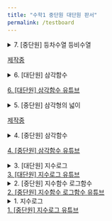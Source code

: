 ```yaml
---
title: "수학1 중단원 대단원 판서"
permalink: /testboard
---
```


<details>
<summary>7. [중단원] 등차수열 등비수열</summary>
<div markdown="1">
<img src="/assets/one%20chungsoo%20jpg%20test/[중단원 유튜브] 5. 등차수열 등비수열-01.jpg"/>
<img src="/assets/one%20chungsoo%20jpg%20test/[중단원 유튜브] 5. 등차수열 등비수열-02.jpg"/>
<img src="/assets/one%20chungsoo%20jpg%20test/[중단원 유튜브] 5. 등차수열 등비수열-03.jpg"/>
<img src="/assets/one%20chungsoo%20jpg%20test/[중단원 유튜브] 5. 등차수열 등비수열-04.jpg"/>
<img src="/assets/one%20chungsoo%20jpg%20test/[중단원 유튜브] 5. 등차수열 등비수열-05.jpg"/>
<img src="/assets/one%20chungsoo%20jpg%20test/[중단원 유튜브] 5. 등차수열 등비수열-06.jpg"/>
<img src="/assets/one%20chungsoo%20jpg%20test/[중단원 유튜브] 5. 등차수열 등비수열-07.jpg"/>
<img src="/assets/one%20chungsoo%20jpg%20test/[중단원 유튜브] 5. 등차수열 등비수열-08.jpg"/>
<img src="/assets/one%20chungsoo%20jpg%20test/[중단원 유튜브] 5. 등차수열 등비수열-09.jpg"/>
<img src="/assets/one%20chungsoo%20jpg%20test/[중단원 유튜브] 5. 등차수열 등비수열-10.jpg"/>
<img src="/assets/one%20chungsoo%20jpg%20test/[중단원 유튜브] 5. 등차수열 등비수열-11.jpg"/>
<img src="/assets/one%20chungsoo%20jpg%20test/[중단원 유튜브] 5. 등차수열 등비수열-12.jpg"/>


</div>
</details>

<a href="">제작중</a>

<details>
<summary>6. [대단원] 삼각함수</summary>
<div markdown="1">
<img src="/assets/one%20chungsoo%20jpg%20test/[대단원 유튜브] 6. 삼각함수_페이지_01.jpg"/><img src="/assets/one%20chungsoo%20jpg%20test/[대단원 유튜브] 6. 삼각함수_페이지_02.jpg"/><img src="/assets/one%20chungsoo%20jpg%20test/[대단원 유튜브] 6. 삼각함수_페이지_03.jpg"/><img src="/assets/one%20chungsoo%20jpg%20test/[대단원 유튜브] 6. 삼각함수_페이지_04.jpg"/><img src="/assets/one%20chungsoo%20jpg%20test/[대단원 유튜브] 6. 삼각함수_페이지_05.jpg"/><img src="/assets/one%20chungsoo%20jpg%20test/[대단원 유튜브] 6. 삼각함수_페이지_06.jpg"/><img src="/assets/one%20chungsoo%20jpg%20test/[대단원 유튜브] 6. 삼각함수_페이지_07.jpg"/><img src="/assets/one%20chungsoo%20jpg%20test/[대단원 유튜브] 6. 삼각함수_페이지_08.jpg"/><img src="/assets/one%20chungsoo%20jpg%20test/[대단원 유튜브] 6. 삼각함수_페이지_09.jpg"/><img src="/assets/one%20chungsoo%20jpg%20test/[대단원 유튜브] 6. 삼각함수_페이지_10.jpg"/><img src="/assets/one%20chungsoo%20jpg%20test/[대단원 유튜브] 6. 삼각함수_페이지_11.jpg"/><img src="/assets/one%20chungsoo%20jpg%20test/[대단원 유튜브] 6. 삼각함수_페이지_12.jpg"/><img src="/assets/one%20chungsoo%20jpg%20test/[대단원 유튜브] 6. 삼각함수_페이지_13.jpg"/><img src="/assets/one%20chungsoo%20jpg%20test/[대단원 유튜브] 6. 삼각함수_페이지_14.jpg"/><img src="/assets/one%20chungsoo%20jpg%20test/[대단원 유튜브] 6. 삼각함수_페이지_15.jpg"/><img src="/assets/one%20chungsoo%20jpg%20test/[대단원 유튜브] 6. 삼각함수_페이지_16.jpg"/><img src="/assets/one%20chungsoo%20jpg%20test/[대단원 유튜브] 6. 삼각함수_페이지_17.jpg"/><img src="/assets/one%20chungsoo%20jpg%20test/[대단원 유튜브] 6. 삼각함수_페이지_18.jpg"/><img src="/assets/one%20chungsoo%20jpg%20test/[대단원 유튜브] 6. 삼각함수_페이지_19.jpg"/><img src="/assets/one%20chungsoo%20jpg%20test/[대단원 유튜브] 6. 삼각함수_페이지_20.jpg"/><img src="/assets/one%20chungsoo%20jpg%20test/[대단원 유튜브] 6. 삼각함수_페이지_21.jpg"/>

</div>
</details>

<a href=" https://youtu.be/nx1DIZr1aMg">6. [대단원] 삼각함수 유튜브</a>

<details>
<summary>5. [중단원] 삼각형의 넓이</summary>
<div markdown="1">
<img src="/assets/one%20chungsoo%20jpg%20test/[중단원 유튜브] 4. 삼각형의 넓이-01.jpg"/>
<img src="/assets/one%20chungsoo%20jpg%20test/[중단원 유튜브] 4. 삼각형의 넓이-02.jpg"/>
<img src="/assets/one%20chungsoo%20jpg%20test/[중단원 유튜브] 4. 삼각형의 넓이-03.jpg"/>
<img src="/assets/one%20chungsoo%20jpg%20test/[중단원 유튜브] 4. 삼각형의 넓이-04.jpg"/>
<img src="/assets/one%20chungsoo%20jpg%20test/[중단원 유튜브] 4. 삼각형의 넓이-05.jpg"/>
<img src="/assets/one%20chungsoo%20jpg%20test/[중단원 유튜브] 4. 삼각형의 넓이-06.jpg"/>
<img src="/assets/one%20chungsoo%20jpg%20test/[중단원 유튜브] 4. 삼각형의 넓이-07.jpg"/>
<img src="/assets/one%20chungsoo%20jpg%20test/[중단원 유튜브] 4. 삼각형의 넓이-08.jpg"/>
<img src="/assets/one%20chungsoo%20jpg%20test/[중단원 유튜브] 4. 삼각형의 넓이-09.jpg"/>
<img src="/assets/one%20chungsoo%20jpg%20test/[중단원 유튜브] 4. 삼각형의 넓이-10.jpg"/>
<img src="/assets/one%20chungsoo%20jpg%20test/[중단원 유튜브] 4. 삼각형의 넓이-11.jpg"/>
<img src="/assets/one%20chungsoo%20jpg%20test/[중단원 유튜브] 4. 삼각형의 넓이-12.jpg"/>

</div>
</details>

<a href=" ">제작중</a>

<details>
<summary>4. [중단원] 삼각함수</summary>
<div markdown="1">
<img src="/assets/one%20chungsoo%20jpg%20test/[중단원 유튜브] 3. 삼각함수-05.jpg"/>
<img src="/assets/one%20chungsoo%20jpg%20test/[중단원 유튜브] 3. 삼각함수-06.jpg"/>
<img src="/assets/one%20chungsoo%20jpg%20test/[중단원 유튜브] 3. 삼각함수-07.jpg"/>
<img src="/assets/one%20chungsoo%20jpg%20test/[중단원 유튜브] 3. 삼각함수-08.jpg"/>
<img src="/assets/one%20chungsoo%20jpg%20test/[중단원 유튜브] 3. 삼각함수-09.jpg"/>
<img src="/assets/one%20chungsoo%20jpg%20test/[중단원 유튜브] 3. 삼각함수-10.jpg"/>
<img src="/assets/one%20chungsoo%20jpg%20test/[중단원 유튜브] 3. 삼각함수-11.jpg"/>
<img src="/assets/one%20chungsoo%20jpg%20test/[중단원 유튜브] 3. 삼각함수-12.jpg"/>
<img src="/assets/one%20chungsoo%20jpg%20test/[중단원 유튜브] 3. 삼각함수-13.jpg"/>
<img src="/assets/one%20chungsoo%20jpg%20test/[중단원 유튜브] 3. 삼각함수-14.jpg"/>
<img src="/assets/one%20chungsoo%20jpg%20test/[중단원 유튜브] 3. 삼각함수-15.jpg"/>
<img src="/assets/one%20chungsoo%20jpg%20test/[중단원 유튜브] 3. 삼각함수-16.jpg"/>
<img src="/assets/one%20chungsoo%20jpg%20test/[중단원 유튜브] 3. 삼각함수-17.jpg"/>
<img src="/assets/one%20chungsoo%20jpg%20test/[중단원 유튜브] 3. 삼각함수-18.jpg"/>

</div>
</details>

<a href="https://youtu.be/njjmVEbr448">4. [중단원] 삼각함수 유튜브</a>

<details>
<summary>3. [대단원] 지수로그</summary>
<div markdown="1">
<img src="/assets/one%20chungsoo%20jpg%20test/[대단원 유튜브] 3. 지수 로그_페이지_01.jpg"/>

<img src="/assets/one%20chungsoo%20jpg%20test/[대단원 유튜브] 3. 지수 로그_페이지_02.jpg"/>

<img src="/assets/one%20chungsoo%20jpg%20test/[대단원 유튜브] 3. 지수 로그_페이지_03.jpg"/>

<img src="/assets/one%20chungsoo%20jpg%20test/[대단원 유튜브] 3. 지수 로그_페이지_04.jpg"/>

<img src="/assets/one%20chungsoo%20jpg%20test/[대단원 유튜브] 3. 지수 로그_페이지_05.jpg"/>

<img src="/assets/one%20chungsoo%20jpg%20test/[대단원 유튜브] 3. 지수 로그_페이지_06.jpg"/>

<img src="/assets/one%20chungsoo%20jpg%20test/[대단원 유튜브] 3. 지수 로그_페이지_07.jpg"/>

<img src="/assets/one%20chungsoo%20jpg%20test/[대단원 유튜브] 3. 지수 로그_페이지_08.jpg"/>

<img src="/assets/one%20chungsoo%20jpg%20test/[대단원 유튜브] 3. 지수 로그_페이지_09.jpg"/>

<img src="/assets/one%20chungsoo%20jpg%20test/[대단원 유튜브] 3. 지수 로그_페이지_10.jpg"/>

<img src="/assets/one%20chungsoo%20jpg%20test/[대단원 유튜브] 3. 지수 로그_페이지_11.jpg"/>

<img src="/assets/one%20chungsoo%20jpg%20test/[대단원 유튜브] 3. 지수 로그_페이지_12.jpg"/>

<img src="/assets/one%20chungsoo%20jpg%20test/[대단원 유튜브] 3. 지수 로그_페이지_13.jpg"/>

<img src="/assets/one%20chungsoo%20jpg%20test/[대단원 유튜브] 3. 지수 로그_페이지_14.jpg"/>

<img src="/assets/one%20chungsoo%20jpg%20test/[대단원 유튜브] 3. 지수 로그_페이지_15.jpg"/>

<img src="/assets/one%20chungsoo%20jpg%20test/[대단원 유튜브] 3. 지수 로그_페이지_16.jpg"/>
</div>
</details>
<a href="https://youtu.be/aV2HRwyJVXI">3. [대단원] 지수로그 유튜브</a>

<details>
<summary>2. [중단원] 지수함수 로그함수</summary>
<div markdown="1">
<img src="/assets/one%20chungsoo%20jpg%20test/%5B중단원%20유튜브%5D%202.%20지수함수%20로그함수-1_페이지_01.jpg"/>

<img src="/assets/one%20chungsoo%20jpg%20test/%5B중단원%20유튜브%5D%202.%20지수함수%20로그함수-1_페이지_02.jpg"/>

<img src="/assets/one%20chungsoo%20jpg%20test/%5B중단원%20유튜브%5D%202.%20지수함수%20로그함수-1_페이지_03.jpg"/>

<img src="/assets/one%20chungsoo%20jpg%20test/%5B중단원%20유튜브%5D%202.%20지수함수%20로그함수-1_페이지_04.jpg"/>

<img src="/assets/one%20chungsoo%20jpg%20test/%5B중단원%20유튜브%5D%202.%20지수함수%20로그함수-1_페이지_05.jpg"/>

<img src="/assets/one%20chungsoo%20jpg%20test/%5B중단원%20유튜브%5D%202.%20지수함수%20로그함수-1_페이지_06.jpg"/>

<img src="/assets/one%20chungsoo%20jpg%20test/%5B중단원%20유튜브%5D%202.%20지수함수%20로그함수-1_페이지_07.jpg"/>

<img src="/assets/one%20chungsoo%20jpg%20test/%5B중단원%20유튜브%5D%202.%20지수함수%20로그함수-1_페이지_08.jpg"/>

<img src="/assets/one%20chungsoo%20jpg%20test/%5B중단원%20유튜브%5D%202.%20지수함수%20로그함수-1_페이지_09.jpg"/>

<img src="/assets/one%20chungsoo%20jpg%20test/%5B중단원%20유튜브%5D%202.%20지수함수%20로그함수-1_페이지_10.jpg"/>

<img src="/assets/one%20chungsoo%20jpg%20test/%5B중단원%20유튜브%5D%202.%20지수함수%20로그함수-1_페이지_11.jpg"/>

<img src="/assets/one%20chungsoo%20jpg%20test/%5B중단원%20유튜브%5D%202.%20지수함수%20로그함수-1_페이지_12.jpg"/>
</div>
</details>
<a href="https://youtu.be/G7FpQl0-nTU">2. [중단원] 지수함수 로그함수 유튜브</a>

<details>
<summary>1. 지수로그</summary>
<div markdown="1">
<img src="/assets/one%20chungsoo%20jpg%20test/%5B중단원%20유튜브%5D%201.%20지수로그_페이지_01.jpg"/>

<img src="/assets/one%20chungsoo%20jpg%20test/%5B중단원%20유튜브%5D%201.%20지수로그_페이지_02.jpg"/>

<img src="/assets/one%20chungsoo%20jpg%20test/%5B중단원%20유튜브%5D%201.%20지수로그_페이지_03.jpg"/>

<img src="/assets/one%20chungsoo%20jpg%20test/%5B중단원%20유튜브%5D%201.%20지수로그_페이지_04.jpg"/>

<img src="/assets/one%20chungsoo%20jpg%20test/%5B중단원%20유튜브%5D%201.%20지수로그_페이지_05.jpg"/>

<img src="/assets/one%20chungsoo%20jpg%20test/%5B중단원%20유튜브%5D%201.%20지수로그_페이지_06.jpg"/>

<img src="/assets/one%20chungsoo%20jpg%20test/%5B중단원%20유튜브%5D%201.%20지수로그_페이지_07.jpg"/>

<img src="/assets/one%20chungsoo%20jpg%20test/%5B중단원%20유튜브%5D%201.%20지수로그_페이지_08.jpg"/>

<img src="/assets/one%20chungsoo%20jpg%20test/%5B중단원%20유튜브%5D%201.%20지수로그_페이지_09.jpg"/>

<img src="/assets/one%20chungsoo%20jpg%20test/%5B중단원%20유튜브%5D%201.%20지수로그_페이지_10.jpg"/>

<img src="/assets/one%20chungsoo%20jpg%20test/%5B중단원%20유튜브%5D%201.%20지수로그_페이지_11.jpg"/>

<img src="/assets/one%20chungsoo%20jpg%20test/%5B중단원%20유튜브%5D%201.%20지수로그_페이지_12.jpg"/>
</div>
</details>
<a href="https://youtu.be/BdstTIbKWHk">1. [중단원] 지수로그 유튜브</a>